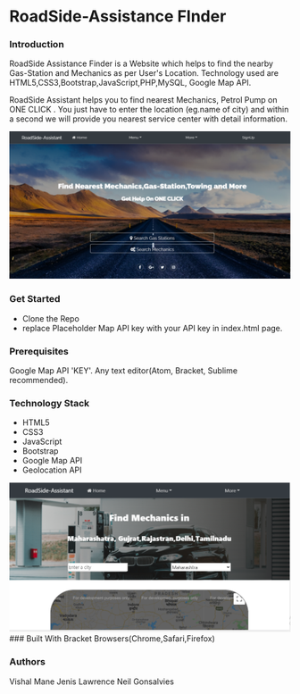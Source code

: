# RoadSide-Assistance FInder

### Introduction
RoadSide Assistance Finder  is a Website which helps to find the nearby Gas-Station and Mechanics as per User's Location.
Technology used are HTML5,CSS3,Bootstrap,JavaScript,PHP,MySQL, Google Map API.

RoadSide Assistant helps you to find nearest Mechanics, Petrol Pump on ONE CLICK . You just have to enter the location (eg.name of city) and within a second we will provide you nearest service center with detail information.

<img src='./image/roadsidehome.png' >

### Get Started

* Clone the Repo
* replace  Placeholder Map API key with your API key in index.html page.


### Prerequisites
Google Map API 'KEY'.
Any text editor(Atom, Bracket, Sublime recommended).

### Technology Stack
* HTML5
* CSS3
* JavaScript
* Bootstrap
* Google Map API
* Geolocation API

<img src='./image/roadside_service.png'>
### Built With
Bracket 
Browsers(Chrome,Safari,Firefox)

### Authors
Vishal Mane
Jenis Lawrence
Neil Gonsalvies
